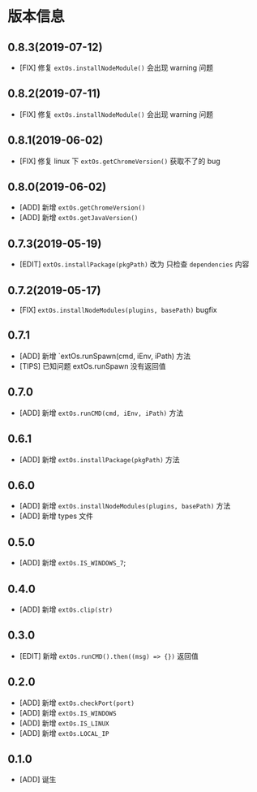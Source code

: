 # 版本信息
## 0.8.3(2019-07-12)
* [FIX] 修复 `extOs.installNodeModule()` 会出现 warning 问题

## 0.8.2(2019-07-11)
* [FIX] 修复 `extOs.installNodeModule()` 会出现 warning 问题

## 0.8.1(2019-06-02)
* [FIX] 修复 linux 下 `extOs.getChromeVersion()` 获取不了的 bug 

## 0.8.0(2019-06-02)
* [ADD] 新增 `extOs.getChromeVersion()` 
* [ADD] 新增 `extOs.getJavaVersion()` 

## 0.7.3(2019-05-19)
* [EDIT] `extOs.installPackage(pkgPath)` 改为 只检查 `dependencies` 内容
## 0.7.2(2019-05-17)
* [FIX] `extOs.installNodeModules(plugins, basePath)` bugfix

## 0.7.1
* [ADD] 新增 `extOs.runSpawn(cmd, iEnv, iPath) 方法
* [TIPS] 已知问题 extOs.runSpawn 没有返回值

## 0.7.0
* [ADD] 新增 `extOs.runCMD(cmd, iEnv, iPath)` 方法

## 0.6.1
* [ADD] 新增 `extOs.installPackage(pkgPath)` 方法

## 0.6.0
* [ADD] 新增 `extOs.installNodeModules(plugins, basePath)` 方法
* [ADD] 新增 types 文件

## 0.5.0
* [ADD] 新增 `extOs.IS_WINDOWS_7`;

## 0.4.0
* [ADD] 新增 `extOs.clip(str)`

## 0.3.0
* [EDIT] 新增 `extOs.runCMD().then((msg) => {})` 返回值

## 0.2.0
* [ADD] 新增 `extOs.checkPort(port)`
* [ADD] 新增 `extOs.IS_WINDOWS`
* [ADD] 新增 `extOs.IS_LINUX`
* [ADD] 新增 `extOs.LOCAL_IP`

## 0.1.0
* [ADD] 诞生
